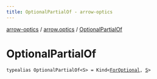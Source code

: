 ```yaml
---
title: OptionalPartialOf - arrow-optics
---
```


[arrow-optics](../index.html) / [arrow.optics](index.html) / [OptionalPartialOf](./-optional-partial-of.html)

# OptionalPartialOf

`typealias OptionalPartialOf<S> = Kind<`[`ForOptional`](-for-optional.html)`, `[`S`](-optional-partial-of.html#S)`>`